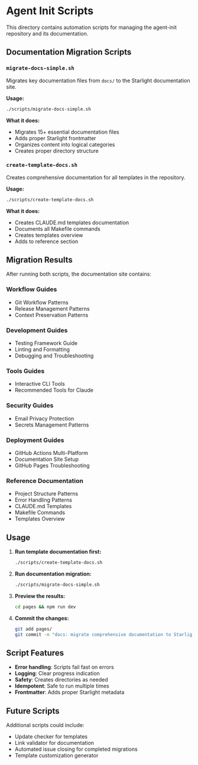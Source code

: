 # Agent Init Scripts

This directory contains automation scripts for managing the agent-init repository and its documentation.

## Documentation Migration Scripts

### `migrate-docs-simple.sh`
Migrates key documentation files from `docs/` to the Starlight documentation site.

**Usage:**
```bash
./scripts/migrate-docs-simple.sh
```

**What it does:**
- Migrates 15+ essential documentation files
- Adds proper Starlight frontmatter
- Organizes content into logical categories
- Creates proper directory structure

### `create-template-docs.sh`
Creates comprehensive documentation for all templates in the repository.

**Usage:**
```bash
./scripts/create-template-docs.sh
```

**What it does:**
- Creates CLAUDE.md templates documentation
- Documents all Makefile commands
- Creates templates overview
- Adds to reference section

## Migration Results

After running both scripts, the documentation site contains:

### Workflow Guides
- Git Workflow Patterns
- Release Management Patterns  
- Context Preservation Patterns

### Development Guides
- Testing Framework Guide
- Linting and Formatting
- Debugging and Troubleshooting

### Tools Guides
- Interactive CLI Tools
- Recommended Tools for Claude

### Security Guides
- Email Privacy Protection
- Secrets Management Patterns

### Deployment Guides
- GitHub Actions Multi-Platform
- Documentation Site Setup
- GitHub Pages Troubleshooting

### Reference Documentation
- Project Structure Patterns
- Error Handling Patterns
- CLAUDE.md Templates
- Makefile Commands
- Templates Overview

## Usage

1. **Run template documentation first:**
   ```bash
   ./scripts/create-template-docs.sh
   ```

2. **Run documentation migration:**
   ```bash
   ./scripts/migrate-docs-simple.sh
   ```

3. **Preview the results:**
   ```bash
   cd pages && npm run dev
   ```

4. **Commit the changes:**
   ```bash
   git add pages/
   git commit -m "docs: migrate comprehensive documentation to Starlight site"
   ```

## Script Features

- **Error handling**: Scripts fail fast on errors
- **Logging**: Clear progress indication
- **Safety**: Creates directories as needed
- **Idempotent**: Safe to run multiple times
- **Frontmatter**: Adds proper Starlight metadata

## Future Scripts

Additional scripts could include:
- Update checker for templates
- Link validator for documentation
- Automated issue closing for completed migrations
- Template customization generator